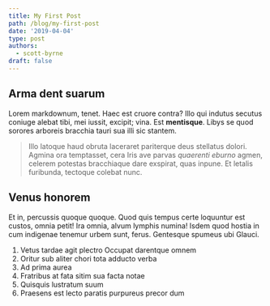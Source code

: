 ```yaml
---
title: My First Post
path: /blog/my-first-post
date: '2019-04-04'
type: post
authors:
  - scott-byrne
draft: false
---
```


## Arma dent suarum

Lorem markdownum, tenet. Haec est cruore contra? Illo qui indutus secutus
coniuge alebat tibi, mei iussit, excipit; vina. Est **mentisque**. Libys se quod
sorores arboreis bracchia tauri sua illi sic stantem.

> Illo latoque haud obruta laceraret pariterque deus stellatus dolori. Agmina
> ora temptasset, cera Iris ave parvas _quaerenti eburno_ agmen, celerem
> potestas bracchiaque dare exspirat, quas inpune. Et letalis furibunda,
> tectoque colebat nunc.

## Venus honorem

Et in, percussis quoque quoque. Quod quis tempus certe loquuntur est custos,
omnia petit! Ira omnia, alvum lymphis numina! Isdem quod hostia in cum indigenae
tenemur urbem sunt, ferus. Gentesque spumeus ubi Glauci.

1. Vetus tardae agit plectro Occupat darentque omnem
2. Oritur sub aliter chori tota adducto verba
3. Ad prima aurea
4. Fratribus at fata sitim sua facta notae
5. Quisquis lustratum suum
6. Praesens est lecto paratis purpureus precor dum
